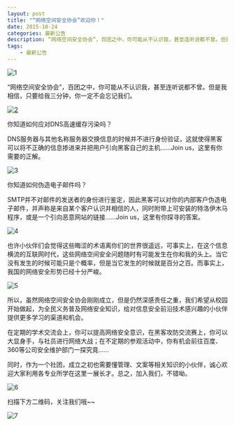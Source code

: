 ```yaml
---  
layout: post  
title: "“网络空间安全协会”欢迎你！"  
date: 2015-10-24
categories: 最新公告  
description: “网络空间安全协会”，百团之中，你可能从不认识我，甚至连听说都不曾。但是我相信，只要给我三分钟，你一定不会忘记我们。
tags:
    - 最新公告  
---  
```

![1](http://127.0.0.1:4000//resources/images/1.png) 

“网络空间安全协会”，百团之中，你可能从不认识我，甚至连听说都不曾。但是我相信，只要给我三分钟，你一定不会忘记我们。

[![2](http://mmbiz.qpic.cn/mmbiz/ibnYD3H5j7LOogAldjNYzGuo4JvgkHTV1xDtN7MGKaPlGYog64D6wxSicAE6aLwsgibDZNibG6m7DIicevw2mjQJYvw/640?wx_fmt=jpeg&tp=webp&wxfrom=5&wx_lazy=1)](/storage/app/media/wx/2.png)

你知道如何应对DNS高速缓存污染吗？

DNS服务器与其他名称服务器交换信息的时候并不进行身份验证，这就使得黑客可以将不正确的信息掺进来并把用户引向黑客自己的主机……Join us，这里有你需要的正解。

![3](http://127.0.0.1:4000//resources/images/3.png) 

你知道如何伪造电子邮件吗？

SMTP并不对邮件的发送者的身份进行鉴定，因此黑客可以对你的内部客户伪造电子邮件，并声称是来自某个客户认识并相信的人，同时附带上可安装的特洛伊木马程序，或是一个引向恶意网站的链接……Join us，这里有你探寻的答案。

![4](http://127.0.0.1:4000//resources/images/4.png) 


也许小伙伴们会觉得这些晦涩的术语离你们的世界很遥远，可事实上，在这个信息横流的互联网时代，这些网络空间安全问题随时有可能发生在你和我的头上。当它没有发生的时候可能只是个概率，但是当它发生的时候就是百分之百。而事实上，我国的网络安全形势已经十分严峻。

![5](http://127.0.0.1:4000//resources/images/5.png) 


所以，虽然网络空间安全协会刚刚成立，但是仍然深感责任之重，我们希望从校园开始做起，为全民义务普及网络安全知识，给对信息安全前沿技术感兴趣的小伙伴提供更多学习的渠道和机会。

在定期的学术交流会上，你可以提高网络安全意识，在黑客攻防交流赛上，你可以大显身手，与社员进行网络大战；在不定期的参观活动中，你有机会前往百度、360等公司安全维护部门一探究竟……

同时，作为一个社团，成立之初也需要懂管理、文案等相关知识的小伙伴，诚心欢迎大家利用各专业所学在这里一展长才。总之，加入我们，不错呦。

![6](http://127.0.0.1:4000//resources/images/6.png) 

扫描下方二维码，关注我们哦~~

![7](http://127.0.0.1:4000//resources/images/7.png) 